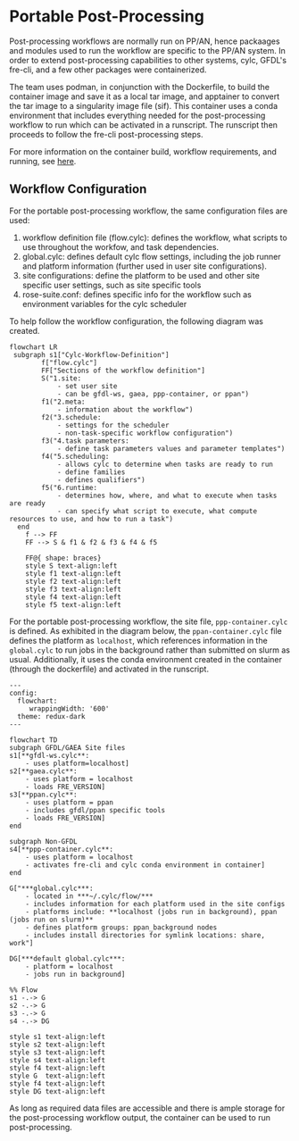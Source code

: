 # Portable Post-Processing
Post-processing workflows are normally run on PP/AN, hence packaages and modules used to run the workflow are specific to the PP/AN system. In order to extend post-processing capabilities to other systems, cylc, GFDL's fre-cli, and a few other packages were containerized.

The team uses podman, in conjunction with the Dockerfile, to build the container image and save it as a local tar image, and apptainer to convert the tar image to a singularity image file (sif). This container uses a conda environment that includes everything needed for the post-processing workflow to run which can be activated in a runscript. The runscript then proceeds to follow the fre-cli post-processing steps. 

For more information on the container build, workflow requirements, and running, see [here](https://github.com/NOAA-GFDL/HPC-ME/blob/main/ppp/README.md).

## Workflow Configuration
For the portable post-processing workflow, the same configuration files are used: 

1. workflow definition file (flow.cylc): defines the workflow, what scripts to use throughout the workfow, and task dependencies.
2. global.cylc: defines default cylc flow settings, including the job runner and platform information (further used in user site configurations).
3. site configurations: define the platform to be used and other site specific user settings, such as site specific tools
4. rose-suite.conf: defines specific info for the workflow such as environment variables for the cylc scheduler 

To help follow the workflow configuration, the following diagram was created.

```mermaid
flowchart LR
 subgraph s1["Cylc-Workflow-Definition"]
        f["flow.cylc"]
        FF["Sections of the workflow definition"]
        S("1.site: 
            - set user site
            - can be gfdl-ws, gaea, ppp-container, or ppan")
        f1("2.meta:
            - information about the workflow")
        f2("3.schedule:
            - settings for the scheduler
            - non-task-specific workflow configuration")
        f3("4.task parameters:
            - define task parameters values and parameter templates")
        f4("5.scheduling:
            - allows cylc to determine when tasks are ready to run
            - define families
            - defines qualifiers")
        f5("6.runtime:
            - determines how, where, and what to execute when tasks are ready
            - can specify what script to execute, what compute resources to use, and how to run a task")
  end
    f --> FF
    FF --> S & f1 & f2 & f3 & f4 & f5

    FF@{ shape: braces}
    style S text-align:left
    style f1 text-align:left
    style f2 text-align:left
    style f3 text-align:left
    style f4 text-align:left
    style f5 text-align:left
``` 

For the portable post-processing workflow, the site file, `ppp-container.cylc` is defined. As exhibited in the diagram below, the `ppan-container.cylc` file defines the platform as `localhost`, which references information in the `global.cylc` to run jobs in the background rather than submitted on slurm as usual. Additionally, it uses the conda environment created in the container (through the dockerfile) and activated in the runscript.

```mermaid
---
config:
  flowchart:
     wrappingWidth: '600'
  theme: redux-dark
---

flowchart TD
subgraph GFDL/GAEA Site files
s1[**gfdl-ws.cylc**:
    - uses platform=localhost]
s2[**gaea.cylc**: 
    - uses platform = localhost
    - loads FRE_VERSION]
s3[**ppan.cylc**:
    - uses platform = ppan
    - includes gfdl/ppan specific tools
    - loads FRE_VERSION]
end

subgraph Non-GFDL
s4[**ppp-container.cylc**:
    - uses platform = localhost
    - activates fre-cli and cylc conda environment in container]
end

G["***global.cylc***:
    - located in ***~/.cylc/flow/***
    - includes information for each platform used in the site configs
    - platforms include: **localhost (jobs run in background), ppan (jobs run on slurm)**
    - defines platform groups: ppan_background nodes
    - includes install directories for symlink locations: share, work"]

DG[***default global.cylc***:
    - platform = localhost
    - jobs run in background]

%% Flow
s1 -.-> G 
s2 -.-> G
s3 -.-> G
s4 -.-> DG

style s1 text-align:left
style s2 text-align:left
style s3 text-align:left
style s4 text-align:left                                                                                                                                               style f4 text-align:left
style G  text-align:left                                                                                                                                               style f4 text-align:left
style DG text-align:left 
```
As long as required data files are accessible and there is ample storage for the post-processing workflow output, the container can be used to run post-processing.
